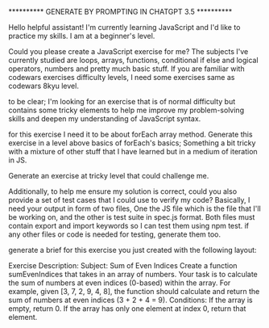 ********** GENERATE BY PROMPTING IN CHATGPT 3.5 **********

Hello helpful assistant! I'm currently learning JavaScript and I'd like to practice my skills. I am at a beginner's level. 

Could you please create a JavaScript exercise for me? The subjects I've currently studied are loops, arrays, functions, conditional if else and logical operators, numbers and pretty much basic stuff. If you are familiar with codewars exercises difficulty levels, I need some exercises same as codewars 8kyu level.

to be clear; I'm looking for an exercise that is of normal difficulty but contains some tricky elements to help me improve my problem-solving skills and deepen my understanding of JavaScript syntax.

for this exercise I need it to be about forEach array method. Generate this exercise in a level above basics of forEach's basics; Something a bit tricky with a mixture of other stuff that I have learned but in a medium of iteration in JS.

Generate an exercise at tricky level that could challenge me.

Additionally, to help me ensure my solution is correct, could you also provide a set of test cases that I could use to verify my code? Basically, I need your output in form of two files, One the JS file which is the file that I'll be working on, and the other is test suite in spec.js format. Both files must contain export and import keywords so I can test them using npm test. if any other files or code is needed for testing, generate them too.

generate a brief for this exercise you just created with the following layout:

Exercise Description: Subject: Sum of Even Indices Create a function sumEvenIndices that takes in an array of numbers. Your task is to calculate the sum of numbers at even indices (0-based) within the array. For example, given [3, 7, 2, 9, 4, 8], the function should calculate and return the sum of numbers at even indices (3 + 2 + 4 = 9). Conditions: If the array is empty, return 0. If the array has only one element at index 0, return that element.  
